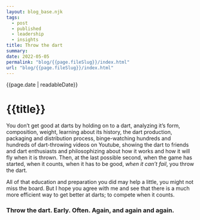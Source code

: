 ```yaml
---
layout: blog_base.njk
tags: 
  - post
  - published
  - leadership
  - insights
title: Throw the dart
summary: 
date: 2022-05-05
permalink: "blog/{{page.fileSlug}}/index.html"
url: "blog/{{page.fileSlug}}/index.html"
---
```


{{page.date | readableDate}}
# {{title}}

You don’t get good at darts by holding on to a dart, analyzing it’s form, composition, weight, learning about its history, the dart production, packaging and distribution process, binge-watching hundreds and hundreds of dart-throwing videos on Youtube, showing the dart to friends and dart enthusiasts and philosophizing about how it works and how it will fly when it is thrown. Then, at the last possible second, when the game has started, when it counts, when it has to be good, *when it can’t fail*, you throw the dart.

All of that education and preparation you did may help a little, you might not miss the board. But I hope you agree with me and see that there is a much more efficient way to get better at darts; to compete when it counts.

### Throw the dart. Early. Often. Again, and again and again.